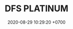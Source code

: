 ---
layout: teamCard
permalink: /team/:title.html
categories: LI LI1   LI4 LI5 LI6 LI7 LI8 LI9 
maincover: /assets/logos/DFS.png
puntosLJMAYO24: 6
date: 2020-08-29 10:29:20 +0700
title: DFS PLATINUM
route: /liga-johto
tag: johto042024
color: black
puntosLJ202404: 12
grupo: sur
background: '#F16C38'
cover: /assets/backCard.png
team: DRAGONFLIES GAMING PLATINUM
ID: DFS PLATINUM
puntos: 
pj: 

#PARTIDO 1
j1: RONDA 1
p1:  DFS PLATINUM
pp1: FLIES ES
bg1: rock
r1: 0
rr1: 0
pt1: 0
pj1: 0
#PARTIDO 2
j2: RONDA 2
p2: DFS RUBY
pp2: DFS PLATINUM
bg2: rock
r2: 
rr2: 
pt2: 
pj2: 
#PARTIDO 3
j3: RONDA 3
p3: HG REGIOS
pp3: DFS PLATINUM
bg3:
r3: 
rr3: 
pt3: 
pj3: 
#PARTIDO 4
j4: RONDA 4
p4:  DFS PLATINUM
pp4: TEAM STAR
bg4: 
r4: 
rr4: 
pt4: 
pj4: 
#PARTIDO 5
j5: RONDA 5
p5: DFS PLATINUM
pp5: STAR-TEC
bg5: 
r5: 
rr5: 
pt5: 
pj5: 1
#PARTIDO 6
j6: RONDA 6
p6:  DFS PLATINUM
pp6: SPC ES
bg6: 
r6: 
rr6: 
pt6: 
pj6: 
#PARTIDO 7
j7: RONDA 7
p7: POA
pp7: DFS PLATINUM
bg7: 
r7: 
rr7: 
pt7: 
pj7: 
#PARTIDO 8
j8: RONDA 8
p8:  DFS PLATINUM
pp8: LAST BREATH
bg8: 
rr8: 
r8: 
pt8: 
pj8: 
#PARTIDO 9
j9: RONDA 9
p9:  DFS PLATINUM
pp9: TAE
bg9:
r9: 
rr9: 
pt9: 
pj9: 
dia: 25
hora: '21:10'
# pj: 11
# pt1: 0
# pt2: 0
# pt3: 1
# pt4: 0
# pt5: 1
# pt6: 0
# pt7: 0
# pt8: 1
# pt9: 3
# pt10: 0
# pt11: 0
# p1:  DFS RUBY
# r1: 3
# bg1: bg-danger
# rr1: 0
# pp1: DFS RUBY
# p2: DFS RUBY
# r2: 0
# rr2: 3
# bg2: bg-danger
# pp2: NO SMITE
# p3:  DFS RUBY
# r3: 1
# bg3: bg-warning
# rr3: 2
# pp3: JAS
# p4:  DFS RUBY
# r4: 0
# bg4: bg-danger
# rr4: 3
# pp4: DFS DMD
# p5:  DFS RUBY
# r5: 1
# bg5: bg-warning
# rr5: 2
# pp5: T. SATISFACTION
# p6:  DFS RUBY
# r6: 0
# bg6: bg-danger
# rr6: 3
# pp6: S.VANGUARD
# p7:  DFS RUBY
# r7: 0
# rr7: 3
# bg7: bg-danger
# pp7: HGO
# p8:  DFS RUBY
# r8: 1
# rr8: 2 
# bg8: bg-warning
# pp8: HG REGIOS
# p9:  DFS RUBY
# r9: 3
# bg9: bg-success
# rr9: 0
# pp9: ZODIAC
# p10: DFS RUBY
# r10: 0
# rr10: 3
# bg10: bg-danger
# pp10: MBO
# info: 28/05/24
# hora: '22:20'
# r11: 0
# rr11: 0
# bg11: bg-danger
# p11:  DFS RUBY
# pp11: LAST BREATH

---